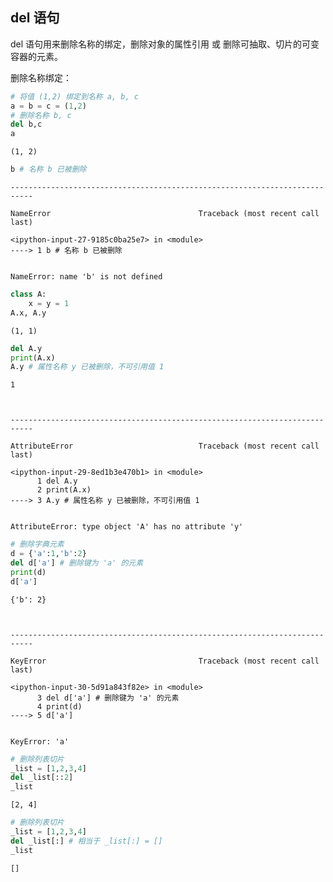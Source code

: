 ## del 语句

del 语句用来删除名称的绑定，删除对象的属性引用 或 删除可抽取、切片的可变容器的元素。

删除名称绑定：


```python
# 将值 (1,2) 绑定到名称 a, b, c
a = b = c = (1,2)
# 删除名称 b, c
del b,c
a
```




    (1, 2)




```python
b # 名称 b 已被删除
```


    ---------------------------------------------------------------------------

    NameError                                 Traceback (most recent call last)

    <ipython-input-27-9185c0ba25e7> in <module>
    ----> 1 b # 名称 b 已被删除
    

    NameError: name 'b' is not defined



```python
class A:
    x = y = 1
A.x, A.y
```




    (1, 1)




```python
del A.y
print(A.x)
A.y # 属性名称 y 已被删除，不可引用值 1
```

    1
    


    ---------------------------------------------------------------------------

    AttributeError                            Traceback (most recent call last)

    <ipython-input-29-8ed1b3e470b1> in <module>
          1 del A.y
          2 print(A.x)
    ----> 3 A.y # 属性名称 y 已被删除，不可引用值 1
    

    AttributeError: type object 'A' has no attribute 'y'



```python
# 删除字典元素
d = {'a':1,'b':2}
del d['a'] # 删除键为 'a' 的元素
print(d)
d['a']
```

    {'b': 2}
    


    ---------------------------------------------------------------------------

    KeyError                                  Traceback (most recent call last)

    <ipython-input-30-5d91a843f82e> in <module>
          3 del d['a'] # 删除键为 'a' 的元素
          4 print(d)
    ----> 5 d['a']
    

    KeyError: 'a'



```python
# 删除列表切片
_list = [1,2,3,4]
del _list[::2]
_list
```




    [2, 4]




```python
# 删除列表切片
_list = [1,2,3,4]
del _list[:] # 相当于 _list[:] = []
_list
```




    []


